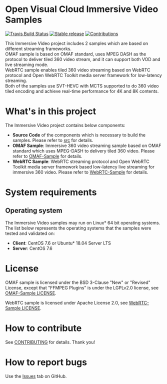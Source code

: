 # Open Visual Cloud Immersive Video Samples
[![Travis Build Status](https://travis-ci.com/OpenVisualCloud/Immersive-Video-Sample.svg?branch=master)](https://travis-ci.com/OpenVisualCloud/Immersive-Video-Sample)
[![Stable release](https://img.shields.io/badge/latest_release-v1.0-green.svg)](https://github.com/OpenVisualCloud/Immersive-Video-Sample/releases/tag/v1.0.0)
[![Contributions](https://img.shields.io/badge/contributions-welcome-blue.svg)](https://github.com/OpenVisualCloud/Immersive-Video-Sample/wiki)

This Immersive Video project includes 2 samples which are based on different streaming frameworks.  
OMAF sample is based on OMAF standard, uses MPEG DASH as the protocol to deliver tiled 360 video stream, and it can support both VOD and live streaming mode.  
WebRTC sample enables tiled 360 video streaming based on WebRTC protocol and Open WebRTC Toolkit media server framework for low-latency streaming.  
Both of the samples use SVT-HEVC with MCTS supported to do 360 video tiled encoding and achieve real-time performance for 4K and 8K contents.  

# What's in this project
The Immersive Video project contains below components:
-  **Source Code** of the components which is necessary to build the samples. Please refer to [src](src/README.md) for details.
-  **OMAF Sample**: Immersive 360 video streaming sample based on OMAF standard which uses MPEG-DASH to delivery tiled 360 video. Please refer to [OMAF-Sample](OMAF-Sample/README.md) for details.
-  **WebRTC Sample**: WebRTC streaming protocol and Open WebRTC Toolkit media server framework based low-latency live streaming for immersive 360 video. Please refer to [WebRTC-Sample](WebRTC-Sample/README.md) for details.

# System requirements
## Operating system
The Immersive Video samples may run on Linux* 64 bit operating systems. The list below represents the operating systems that the samples were tested and validated on:
- **Client**: CentOS 7.6 or Ubuntu* 18.04 Server LTS
- **Server**: CentOS 7.6

# License
OMAF sample is licensed under the BSD 3-Clause "New" or "Revised" License, except that "FFMPEG Plugins" is under the LGPLv2.0 license, see [OMAF-Sample LICENSE](src/LICENSE).

WebRTC sample is licensed under Apache License 2.0, see [WebRTC-Sample LICENSE](WebRTC-Sample/owt-server/LICENSE). 

# How to contribute
See [CONTRIBUTING](CONTRIBUTING.md) for details. Thank you!

# How to report bugs
Use the [Issues](https://github.com/OpenVisualCloud/Immersive-Video-Sample/issues) tab on GitHub.
